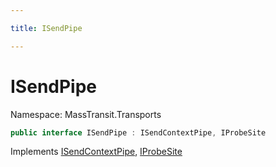 ```yaml
---

title: ISendPipe

---
```


# ISendPipe

Namespace: MassTransit.Transports

```csharp
public interface ISendPipe : ISendContextPipe, IProbeSite
```

Implements [ISendContextPipe](../masstransit-transports/isendcontextpipe), [IProbeSite](../masstransit/iprobesite)
